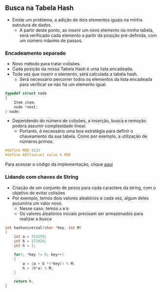 ## Busca na Tabela Hash

- Existe um problema, a adição de dois elementos iguais na minha estrutura de dados.
    - A partir deste ponto, ao inserir um novo elemento na minha tabela, será verificado cada elemento a partir da posição pré-definida, com um número máximo de passos.

### Encadeamento separado

- Novo método para tratar colisões
- Cada posição da nossa Tabela Hash é uma lista encadeada.
- Toda vez que inserir o elemento, será calculada a tabela hash.
    - Será necessário percorrer todos os elementos da lista encadeada para verificar se não há um elemento igual.


```c
typedef struct node
{
    Item item;
    node *next;
} node;
```

- Dependendo do número de colisões, a inserção, busca e remoção poderá assumir complexidade linear.
    - Portanto, é necessário uma boa estratégia para definir o chaveamento da sua tabela. Como por exemplo, a utilização de números primos.

```c
#define MOD 4133
#define KEY(value) value % MOD
```

Para acessar o código da implementação, clique [aqui](./e_sep.c)

### Lidando com chaves de String

- Criação de um conjunto de pesos para cada caractere da string, com o objetivo de evitar colisões
- Por exemplo, temos dois valores aleatórios e cada vez, algum deles assumiria um valor novo.
    - Nesse caso, temos `a` e `b`
    - Os valores aleatórios iniciais precisam ser armazenados para realizar a busca

```c
int hashuniversal(char *key, int M) 
{
    int a = 314159;
    int b = 271828;
    int h = 1;

    for(; *key != 0; key++) 
    {
        a = (a + b *(*key)) % M;
        h = (h*a) % M; 
    }

    return h;
}
```